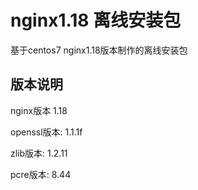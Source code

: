 # nginx1.18 离线安装包
基于centos7 nginx1.18版本制作的离线安装包

## 版本说明
nginx版本 1.18

openssl版本: 1.1.1f

zlib版本: 1.2.11

pcre版本: 8.44
